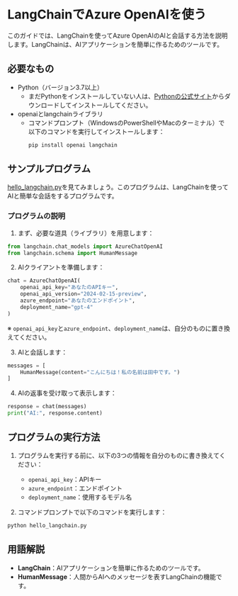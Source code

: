 # LangChainでAzure OpenAIを使う

このガイドでは、LangChainを使ってAzure OpenAIのAIと会話する方法を説明します。LangChainは、AIアプリケーションを簡単に作るためのツールです。

## 必要なもの
- Python（バージョン3.7以上）
  - まだPythonをインストールしていない人は、[Pythonの公式サイト](https://www.python.org/downloads/)からダウンロードしてインストールしてください。
- openaiとlangchainライブラリ
  - コマンドプロンプト（WindowsのPowerShellやMacのターミナル）で以下のコマンドを実行してインストールします：
    ```bash
    pip install openai langchain
    ```

## サンプルプログラム

[hello_langchain.py](../../samples/python/hello_langchain.py)を見てみましょう。このプログラムは、LangChainを使ってAIと簡単な会話をするプログラムです。

### プログラムの説明

1. まず、必要な道具（ライブラリ）を用意します：
```python
from langchain.chat_models import AzureChatOpenAI
from langchain.schema import HumanMessage
```

2. AIクライアントを準備します：
```python
chat = AzureChatOpenAI(
    openai_api_key="あなたのAPIキー",
    openai_api_version="2024-02-15-preview",
    azure_endpoint="あなたのエンドポイント",
    deployment_name="gpt-4"
)
```
※ `openai_api_key`と`azure_endpoint`、`deployment_name`は、自分のものに置き換えてください。

3. AIと会話します：
```python
messages = [
    HumanMessage(content="こんにちは！私の名前は田中です。")
]
```

4. AIの返事を受け取って表示します：
```python
response = chat(messages)
print("AI:", response.content)
```

## プログラムの実行方法

1. プログラムを実行する前に、以下の3つの情報を自分のものに書き換えてください：
   - `openai_api_key`：APIキー
   - `azure_endpoint`：エンドポイント
   - `deployment_name`：使用するモデル名

2. コマンドプロンプトで以下のコマンドを実行します：
```bash
python hello_langchain.py
```

## 用語解説

- **LangChain**：AIアプリケーションを簡単に作るためのツールです。
- **HumanMessage**：人間からAIへのメッセージを表すLangChainの機能です。
